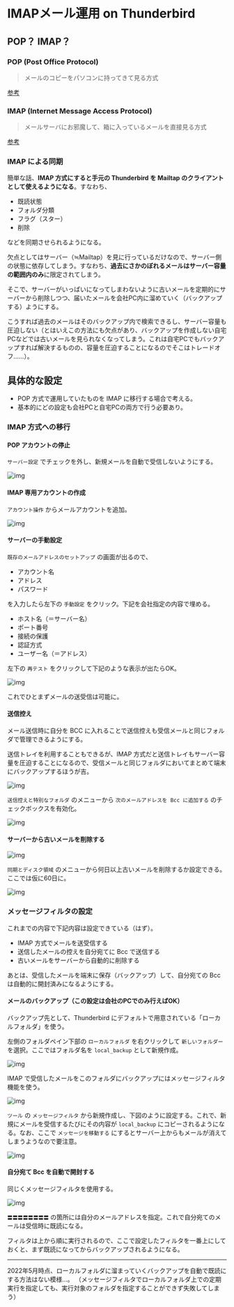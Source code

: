 # IMAPメール運用 on Thunderbird

## POP？ IMAP？

### POP (Post Office Protocol)

> メールのコピーをパソコンに持ってきて見る方式

[参考](https://wa3.i-3-i.info/word12686.html)

### IMAP (Internet Message Access Protocol)

> メールサーバにお邪魔して、箱に入っているメールを直接見る方式

[参考](https://wa3.i-3-i.info/word1136.html)

### IMAP による同期

簡単な話、**IMAP 方式にすると手元の Thunderbird を Mailtap のクライアントとして使えるようになる**。すなわち、

+ 既読状態
+ フォルダ分類
+ フラグ（スター）
+ 削除

などを同期させられるようになる。

欠点としてはサーバー（≒Mailtap）を見に行っているだけなので、サーバー側の状態に依存してしまう。すなわち、**過去にさかのぼれるメールはサーバー容量の範囲内のみ**に限定されてしまう。

そこで、サーバーがいっぱいになってしまわないように古いメールを定期的にサーバーから削除しつつ、届いたメールを会社PC内に溜めていく（バックアップする）ようにする。

こうすれば過去のメールはそのバックアップ内で検索できるし、サーバー容量も圧迫しない（とはいえこの方法にも欠点があり、バックアップを作成しない自宅PCなどでは古いメールを見られなくなってしまう。これは自宅PCでもバックアップすれば解決するものの、容量を圧迫することになるのでそこはトレードオフ……）。

## 具体的な設定

+ POP 方式で運用していたものを IMAP に移行する場合で考える。
+ 基本的にどの設定も会社PCと自宅PCの両方で行う必要あり。

### IMAP 方式への移行

#### POP アカウントの停止

`サーバー設定` でチェックを外し、新規メールを自動で受信しないようにする。

![img](./attach/Pasted%20image%2020220511192955.png)

#### IMAP 専用アカウントの作成

`アカウント操作` からメールアカウントを追加。

![img](./attach/Pasted%20image%2020220511193125.png)

#### サーバーの手動設定

`既存のメールアドレスのセットアップ` の画面が出るので、

+ アカウント名
+ アドレス
+ パスワード

を入力したら左下の `手動設定` をクリック。下記を会社指定の内容で埋める。

+ ホスト名（＝サーバー名）
+ ポート番号
+ 接続の保護
+ 認証方式
+ ユーザー名（＝アドレス）


左下の `再テスト` をクリックして下記のような表示が出たらOK。

![img](./attach/Pasted%20image%2020220511193545.png)

これでひとまずメールの送受信は可能に。

#### 送信控え

メール送信時に自分を BCC に入れることで送信控えも受信メールと同じフォルダで管理できるようにする。

送信トレイを利用することもできるが、IMAP 方式だと送信トレイもサーバー容量を圧迫することになるので、受信メールと同じフォルダにおいてまとめて端末にバックアップするほうが吉。

![img](./attach/Pasted%20image%2020220512175943.png)

`送信控えと特別なフォルダ` のメニューから `次のメールアドレスを Bcc に追加する` のチェックボックスを有効化。

![img](./attach/Pasted%20image%2020220512180032.png)

#### サーバーから古いメールを削除する

![img](./attach/Pasted%20image%2020220512180324.png)

`同期とディスク領域` のメニューから何日以上古いメールを削除するか設定できる。ここでは仮に60日に。

![img](./attach/Pasted%20image%2020220512180343.png)

### メッセージフィルタの設定

これまでの内容で下記内容は設定できている（はず）。

+ IMAP 方式でメールを送受信する
+ 送信したメールの控えを自分宛てに Bcc で送信する
+ 古いメールをサーバーから自動的に削除する

あとは、受信したメールを端末に保存（バックアップ）して、自分宛ての Bcc は自動的に開封済みになるようにする。

#### メールのバックアップ（この設定は会社のPCでのみ行えばOK）

バックアップ先として、Thunderbird にデフォルトで用意されている「ローカルフォルダ」を使う。

左側のフォルダペイン下部の `ローカルフォルダ` を右クリックして `新しいフォルダー` を選択。ここではフォルダ名を `local_backup` として新規作成。

![img](./attach/Pasted%20image%2020220512181837.png)

IMAP で受信したメールをこのフォルダにバックアップにはメッセージフィルタ機能を使う。

![img](./attach/Pasted%20image%2020220512181954.png)

`ツール` の `メッセージフィルタ` から新規作成し、下図のように設定する。これで、新規にメールを受信するたびにその内容が `local_backup` にコピーされるようになる。なお、ここで `メッセージを移動する` にするとサーバー上からもメールが消えてしまうようなので要注意。

![img](./attach/Pasted%20image%2020220512182321.png)


#### 自分宛て Bcc を自動で開封する


同じくメッセージフィルタを使用する。

![img](./attach/Pasted%20image%2020220512182809.png)

`〓〓〓〓〓〓〓〓` の箇所には自分のメールアドレスを指定。これで自分宛てのメールは受信時に既読になる。

フィルタは上から順に実行されるので、ここで設定したフィルタを一番上にしておくと、まず既読になってからバックアップされるようになる。

------------------------------

2022年5月時点、ローカルフォルダに溜まっていくバックアップを自動で既読にする方法はない模様…。
（メッセージフィルタでローカルフォルダ上での定期実行を指定しても、実行対象のフォルダを指定することができず失敗してしまう）